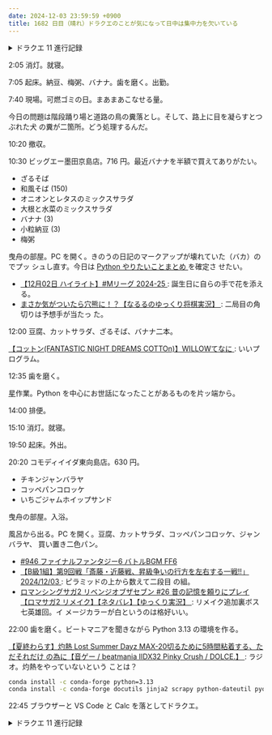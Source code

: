 ```yaml
---
date: 2024-12-03 23:59:59 +0900
title: 1682 日目（晴れ）ドラクエのことが気になって日中は集中力を欠いている
---
```


<details><summary>ドラクエ 11 進行記録</summary>
<p>女学園でおつかいをこなす。夕方が必要な一件は時間調整の余裕がそこまでない。
</p>

<p>雪原探索：怪しい図書館と双子たちの故郷発見。フィールドが想定以上に広大で、かつ縦の移動操作が難しいので疲れる。
聖地にはルーラで行けるようにしておくだけにとどめ、探索は行わない。
ゲームの想定外の行動を先にしてしまうと、仲間たちの反応が更新されないので、それは避けたい。</p>
</details>

2:05 消灯。就寝。

7:05 起床。納豆、梅粥、バナナ。歯を磨く。出勤。

7:40 現場。可燃ゴミの日。まあまあこなせる量。

今日の問題は階段踊り場と道路の鳥の糞落とし。そして、路上に目を凝らすとつぶれた犬
の糞が二箇所。どう処理するんだ。

10:20 撤収。

10:30 ビッグエー墨田京島店。716 円。最近バナナを半額で買えてありがたい。

* ざるそば
* 和風そば (150)
* オニオンとレタスのミックスサラダ
* 大根と水菜のミックスサラダ
* バナナ (3)
* 小粒納豆 (3)
* 梅粥

曳舟の部屋。PC を開く。きのうの日記のマークアップが壊れていた（バカ）のでプッ
シュし直す。今日は [Python やりたいことまとめ
](https://gist.github.com/showa-yojyo/62d7acf738076d86907d9a9f3de02d88) を確定さ
せたい。

* [【12月02日 ハイライト】#Mリーグ 2024-25
  ](https://www.youtube.com/watch?v=RHIcXmRydGM): 誕生日に自らの手で花を添える。
* [まさか気がついたら穴熊に！？【なるるのゆっくり将棋実況】
  ](https://www.youtube.com/watch?v=tBE9uXyM8g8): 二局目の角切りは予想手が当たっ
  た。

12:00 豆腐、カットサラダ、ざるそば、バナナ二本。

[【コットン(FANTASTIC NIGHT DREAMS COTTOn)】WILLOWてなに
](https://www.youtube.com/watch?v=7AYq-Pps_A4): いいプログラム。

12:35 歯を磨く。

[星][stars]作業。Python を中心にお世話になったことがあるものを片ッ端から。

14:00 排便。

15:10 消灯。就寝。

19:50 起床。外出。

20:20 コモディイイダ東向島店。630 円。

* チキンジャンバラヤ
* コッペパンコロッケ
* いちごジャムホイップサンド

曳舟の部屋。入浴。

風呂から出る。PC を開く。豆腐、カットサラダ、コッペパンコロッケ、ジャンバラヤ、
買い置き二色パン。

* [#946 ファイナルファンタジー6 バトルBGM FF6
  ](https://www.youtube.com/watch?v=qQMrGguvUHE)
* [【B級1組】第9回戦「斎藤・近藤戦、昇級争いの行方を左右する一戦!!」2024/12/03
  ](https://www.youtube.com/watch?v=nln2P3-nb0w): ピラミッドの上から数えて二段目
  の組。
* [ロマンシングサガ2 リベンジオブザセブン #26 昔の記憶を頼りにプレイ【ロマサガ2
  リメイク】【ネタバレ】【ゆっくり実況】
  ](https://www.youtube.com/watch?v=Jcp3A-7P6sc): リメイク追加裏ボス七英雄回。イ
  メージカラーが白というのは格好いい。

22:00 歯を磨く。ビートマニアを聞きながら Python 3.13 の環境を作る。

[【夏終わらす】灼熱 Lost Summer Dayz MAX-20切るために5時間粘着する、ただそれだけ
の為に【音ゲー / beatmania IIDX32 Pinky Crush / DOLCE.】
](https://www.youtube.com/watch?v=8NhiLbqeFmc): ラジオ。灼熱をやっていないという
ことは？

```bash
conda install -c conda-forge python=3.13
conda install -c conda-forge docutils jinja2 scrapy python-dateutil pyopenssl pyyaml jpholiday bs4
```

22:45 ブラウザーと VS Code と Calc を落としてドラクエ。

<details><summary>ドラクエ 11 進行記録</summary>
<p>シルバーオーブ取得。ここのエリアでおつかいをするのを忘れて時間ロス。</p>

<p>雪原地帯へようやく進む。まほうのカギで城下街に進入。
今までのイベントは過去のドラクエのそれをアレンジしたものがけっこうあるので（意図的にそうしているのだと思う）、街全体が氷漬けになっているのを見て納得すらする。
一人だけ動いている人物がいるのも同様。ただし今作では魔物退治になりそうだ。
レベル 35 でセーブ。この後すぐに続きをやる。</p>
</details>

[stars]: <https://github.com/stars/showa-yojyo/lists/great>
